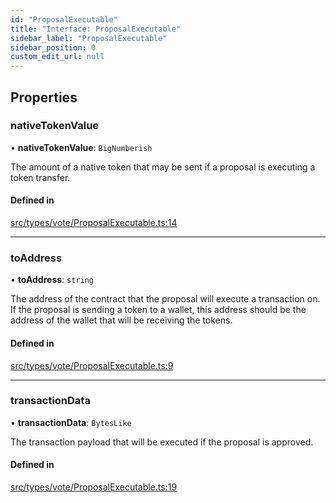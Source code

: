 ```yaml
---
id: "ProposalExecutable"
title: "Interface: ProposalExecutable"
sidebar_label: "ProposalExecutable"
sidebar_position: 0
custom_edit_url: null
---
```


## Properties

### nativeTokenValue

• **nativeTokenValue**: `BigNumberish`

The amount of a native token that may be sent if a proposal is executing a token transfer.

#### Defined in

[src/types/vote/ProposalExecutable.ts:14](https://github.com/PrasoonPratham/nftlabs-sdk-ts/blob/ff1ad69/src/types/vote/ProposalExecutable.ts#L14)

___

### toAddress

• **toAddress**: `string`

The address of the contract that the proposal will execute a transaction on.
If the proposal is sending a token to a wallet, this address should be the address
of the wallet that will be receiving the tokens.

#### Defined in

[src/types/vote/ProposalExecutable.ts:9](https://github.com/PrasoonPratham/nftlabs-sdk-ts/blob/ff1ad69/src/types/vote/ProposalExecutable.ts#L9)

___

### transactionData

• **transactionData**: `BytesLike`

The transaction payload that will be executed if the proposal is approved.

#### Defined in

[src/types/vote/ProposalExecutable.ts:19](https://github.com/PrasoonPratham/nftlabs-sdk-ts/blob/ff1ad69/src/types/vote/ProposalExecutable.ts#L19)
